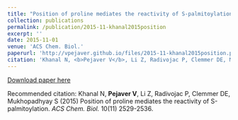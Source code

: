```yaml
---
title: "Position of proline mediates the reactivity of S-palmitoylation"
collection: publications
permalink: /publication/2015-11-khanal2015position
excerpt: ''
date: 2015-11-01
venue: 'ACS Chem. Biol.'
paperurl: 'http://vpejaver.github.io/files/2015-11-khanal2015position.pdf'
citation: 'Khanal N, <b>Pejaver V</b>, Li Z, Radivojac P, Clemmer DE, Mukhopadhyay S (2015) Position of proline mediates the reactivity of S-palmitoylation. <i>ACS Chem. Biol.</i> 10(11) 2529-2536.'
---
```

[Download paper here](http://vpejaver.github.io/files/2015-11-khanal2015position.pdf)

Recommended citation: Khanal N, <b>Pejaver V</b>, Li Z, Radivojac P, Clemmer DE, Mukhopadhyay S (2015) Position of proline mediates the reactivity of S-palmitoylation. <i>ACS Chem. Biol.</i> 10(11) 2529-2536.
